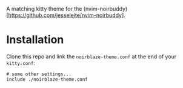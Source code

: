 A matching kitty theme for the (nvim-noirbuddy)[https://github.com/jesseleite/nvim-noirbuddy].

# Installation

Clone this repo and link the `noirblaze-theme.conf` at the end of your `kitty.conf`:

```
# some other settings...
include ./noirblaze-theme.conf
```
